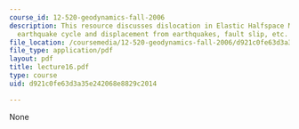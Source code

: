 ```yaml
---
course_id: 12-520-geodynamics-fall-2006
description: This resource discusses dislocation in Elastic Halfspace Model of the
  earthquake cycle and displacement from earthquakes, fault slip, etc.
file_location: /coursemedia/12-520-geodynamics-fall-2006/d921c0fe63d3a35e242068e8829c2014_lecture16.pdf
file_type: application/pdf
layout: pdf
title: lecture16.pdf
type: course
uid: d921c0fe63d3a35e242068e8829c2014

---
```

None